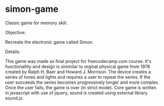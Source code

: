 # simon-game
Classic game for memory skill.

Objective:

Recreate the electronic game called Simon.

Details:

This game was made as final project for freecodecamp.com course. It's functionallity and design is simmilar to orginal physical game from 1978 created by Ralph H. Baer and Howard J. Morrison. The device creates a series of tones and lights and requires a user to repeat the series. If the user succeeds the series becomes progressively longer and more complex. Once the user fails, the game is over (in strict mode). Core game is written in javascript with use of jquery, sound is created using external library sound.js.
